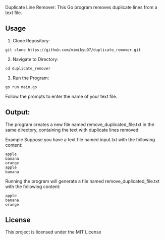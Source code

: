 Duplicate Line Remover: 
This Go program removes duplicate lines from a text file.

## Usage
1. Clone Repository:

```
git clone https://github.com/mimikyu97/duplicate_remover.git
```

2. Navigate to Directory:

```
cd duplicate_remover
```

3. Run the Program:
```
go run main.go
```

Follow the prompts to enter the name of your text file.

## Output:

The program creates a new file named remove_duplicated_file.txt in the same directory, containing the text with duplicate lines removed.

Example
Suppose you have a text file named input.txt with the following content:

```
apple
banana
orange
apple
banana
```
Running the program will generate a file named remove_duplicated_file.txt with the following content:

```
apple
banana
orange
```
## License
This project is licensed under the MIT License 
